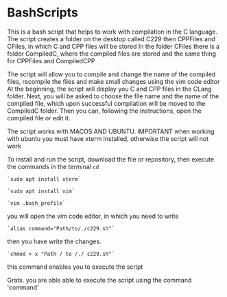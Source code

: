 # BashScripts


This is a bash script that helps to work with compilation in the C language.
The script creates a folder on the desktop called C229 then CPPFiles and CFiles, in which C and CPP files will be stored
In the folder CFiles there is a folder CompiledC, where the compiled files are stored and the same thing for CPPFiles and CompiledCPP

The script will allow you to compile and change the name of the compiled files, recompile the files and make small changes using the vim code editor
At the beginning, the script will display you C and CPP files in the CLang folder. Next, you will be asked to choose the file name and the name of the compiled file,
which upon successful compilation will be moved to the CompiledC folder. Then you can, following the instructions, open the compiled file or edit it.

The script works with MACOS AND UBUNTU.
IMPORTANT when working with ubuntu you must have xterm installed, otherwise the script will not work

To install and run the script, download the file or repository, then execute the commands in the terminal
    `cd`

    `sudo apt install xterm`

    `sudo apt install vim`

    `vim .bash_profile`

you will open the vim code editor, in which you need to write

    `alias command="Path/to/./c229.sh"`

then you have write the changes.

    `chmod + x "Path / to /./ c229.sh"`

this command enables you to execute the script

Grats. you are able able to execute the script using the command 'command'
